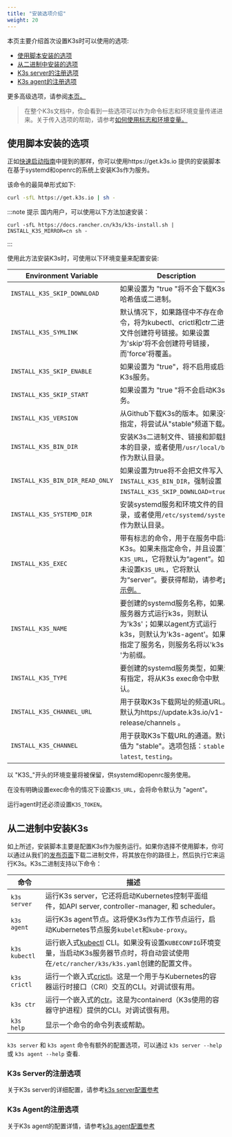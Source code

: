 ```yaml
---
title: "安装选项介绍"
weight: 20
---
```


本页主要介绍首次设置K3s时可以使用的选项:

- [使用脚本安装的选项](#使用脚本安装的选项)
- [从二进制中安装的选项](#从二进制中安装k3s)
- [K3s server的注册选项](#k3s-server的注册选项)
- [K3s agent的注册选项](#k3s-agent的注册选项)

更多高级选项，请参阅[本页。](/docs/k3s/advanced/_index)

> 在整个K3s文档中，你会看到一些选项可以作为命令标志和环境变量传递进来。关于传入选项的帮助，请参考[如何使用标志和环境变量。](/docs/k3s/installation/install-options/how-to-flags/_index)

## 使用脚本安装的选项

正如[快速启动指南](/docs/k3s/quick-start/_index)中提到的那样，你可以使用https://get.k3s.io 提供的安装脚本在基于systemd和openrc的系统上安装K3s作为服务。

该命令的最简单形式如下:
```sh
curl -sfL https://get.k3s.io | sh -
```

:::note 提示
国内用户，可以使用以下方法加速安装：
```
curl -sfL https://docs.rancher.cn/k3s/k3s-install.sh | INSTALL_K3S_MIRROR=cn sh -
```
:::

使用此方法安装K3s时，可使用以下环境变量来配置安装:

| Environment Variable | Description |
|-----------------------------|---------------------------------------------|
| `INSTALL_K3S_SKIP_DOWNLOAD` | 如果设置为 "true "将不会下载K3s的哈希值或二进制。 |
| `INSTALL_K3S_SYMLINK` | 默认情况下，如果路径中不存在命令，将为kubectl、crictl和ctr二进制文件创建符号链接。如果设置为'skip'将不会创建符号链接，而'force'将覆盖。 |
| `INSTALL_K3S_SKIP_ENABLE` | 如果设置为 "true"，将不启用或启动K3s服务。 |
| `INSTALL_K3S_SKIP_START` | 如果设置为 "true "将不会启动K3s服务。 |
| `INSTALL_K3S_VERSION` | 从Github下载K3s的版本。如果没有指定，将尝试从"stable"频道下载。 |
| `INSTALL_K3S_BIN_DIR` | 安装K3s二进制文件、链接和卸载脚本的目录，或者使用`/usr/local/bin`作为默认目录。 |
| `INSTALL_K3S_BIN_DIR_READ_ONLY` | 如果设置为true将不会把文件写入`INSTALL_K3S_BIN_DIR`，强制设置`INSTALL_K3S_SKIP_DOWNLOAD=true`。 |
| `INSTALL_K3S_SYSTEMD_DIR` | 安装systemd服务和环境文件的目录，或者使用`/etc/systemd/system`作为默认目录。 |
| `INSTALL_K3S_EXEC` | 带有标志的命令，用于在服务中启动K3s。如果未指定命令，并且设置了`K3S_URL`，它将默认为“agent”。如果未设置`K3S_URL`，它将默认为“server”。要获得帮助，请参考[此示例。](/docs/k3s/installation/install-options/how-to-flags/_index#示例-b-install_k3s_exec) |
| `INSTALL_K3S_NAME` | 要创建的systemd服务名称，如果以服务器方式运行k3s，则默认为'k3s'；如果以agent方式运行k3s，则默认为'k3s-agent'。如果指定了服务名，则服务名将以'k3s-'为前缀。 |
| `INSTALL_K3S_TYPE` | 要创建的systemd服务类型，如果没有指定，将从K3s exec命令中默认。
| `INSTALL_K3S_CHANNEL_URL` | 用于获取K3s下载网址的频道URL。默认为https://update.k3s.io/v1-release/channels 。
| `INSTALL_K3S_CHANNEL` | 用于获取K3s下载URL的通道。默认值为 "stable"。选项包括：`stable`, `latest`, `testing`。 |

以 "K3S_"开头的环境变量将被保留，供systemd和openrc服务使用。

在没有明确设置exec命令的情况下设置`K3S_URL`，会将命令默认为 "agent"。

运行agent时还必须设置`K3S_TOKEN`。

## 从二进制中安装K3s

如上所述，安装脚本主要是配置K3s作为服务运行。如果你选择不使用脚本，你可以通过从我们的[发布页面](https://github.com/rancher/k3s/releases/latest)下载二进制文件，将其放在你的路径上，然后执行它来运行K3s。K3s二进制支持以下命令：

命令 | 描述
--------|------------------
`k3s server` | 运行K3s server，它还将启动Kubernetes控制平面组件，如API server, controller-manager, 和 scheduler。
`k3s agent` |  运行K3s agent节点。这将使K3s作为工作节点运行，启动Kubernetes节点服务`kubelet`和`kube-proxy`。
`k3s kubectl` | 运行嵌入式[kubectl](https://kubernetes.io/docs/reference/kubectl/overview/) CLI。如果没有设置`KUBECONFIG`环境变量，当启动K3s服务器节点时，将自动尝试使用在`/etc/rancher/k3s/k3s.yaml`创建的配置文件。
`k3s crictl` | 运行一个嵌入式[crictl](https://github.com/kubernetes-sigs/cri-tools/blob/master/docs/crictl.md)。这是一个用于与Kubernetes的容器运行时接口（CRI）交互的CLI。对调试很有用。
`k3s ctr` | 运行一个嵌入式的[ctr](https://github.com/projectatomic/containerd/blob/master/docs/cli.md)。这是为containerd（K3s使用的容器守护进程）提供的CLI。对调试很有用。
`k3s help` | 显示一个命令的命令列表或帮助。

`k3s server` 和 `k3s agent` 命令有额外的配置选项，可以通过 `k3s server --help` 或 `k3s agent --help` 查看.

### K3s Server的注册选项

关于K3s server的详细配置，请参考[k3s server配置参考](/docs/k3s/installation/install-options/server-config/_index)

### K3s Agent的注册选项

关于K3s agent的配置详情，请参考[k3s agent配置参考](/docs/k3s/installation/install-options/agent-config/_index)
